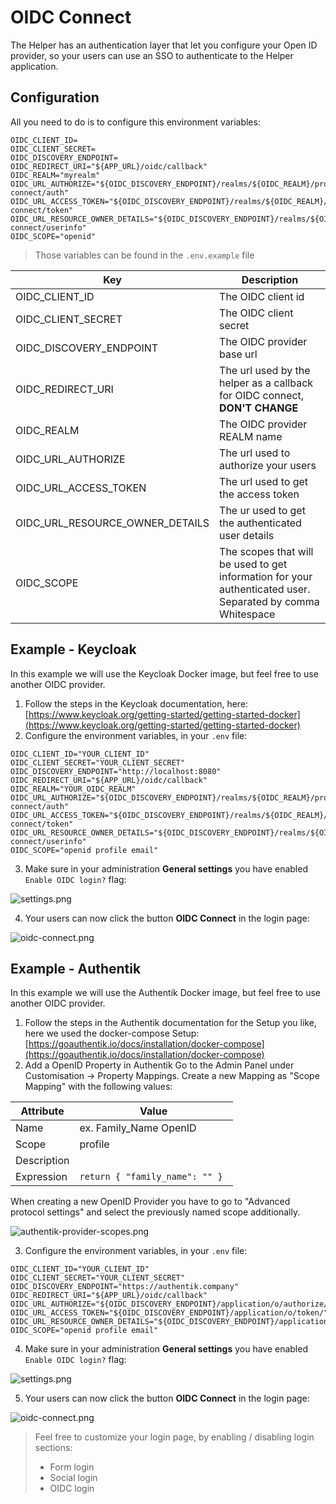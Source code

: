 # OIDC Connect

The Helper has an authentication layer that let you configure your Open ID provider, so your users can use an SSO to authenticate to the Helper application.

## Configuration

All you need to do is to configure this environment variables:

```env
OIDC_CLIENT_ID=
OIDC_CLIENT_SECRET=
OIDC_DISCOVERY_ENDPOINT=
OIDC_REDIRECT_URI="${APP_URL}/oidc/callback"
OIDC_REALM="myrealm"
OIDC_URL_AUTHORIZE="${OIDC_DISCOVERY_ENDPOINT}/realms/${OIDC_REALM}/protocol/openid-connect/auth"
OIDC_URL_ACCESS_TOKEN="${OIDC_DISCOVERY_ENDPOINT}/realms/${OIDC_REALM}/protocol/openid-connect/token"
OIDC_URL_RESOURCE_OWNER_DETAILS="${OIDC_DISCOVERY_ENDPOINT}/realms/${OIDC_REALM}/protocol/openid-connect/userinfo"
OIDC_SCOPE="openid"
```

> Those variables can be found in the `.env.example` file

|Key|Description|
|--|---|
|OIDC_CLIENT_ID|The OIDC client id|
|OIDC_CLIENT_SECRET|The OIDC client secret|
|OIDC_DISCOVERY_ENDPOINT|The OIDC provider base url|
|OIDC_REDIRECT_URI|The url used by the helper as a callback for OIDC connect, **DON'T CHANGE**|
|OIDC_REALM|The OIDC provider REALM name|
|OIDC_URL_AUTHORIZE|The url used to authorize your users|
|OIDC_URL_ACCESS_TOKEN|The url used to get the access token|
|OIDC_URL_RESOURCE_OWNER_DETAILS|The ur used to get the authenticated user details|
|OIDC_SCOPE|The scopes that will be used to get information for your authenticated user. Separated by comma Whitespace|

## Example - Keycloak

In this example we will use the Keycloak Docker image, but feel free to use another OIDC provider.

1. Follow the steps in the Keycloak documentation, here: [https://www.keycloak.org/getting-started/getting-started-docker](https://www.keycloak.org/getting-started/getting-started-docker)
2. Configure the environment variables, in your `.env` file:

```env
OIDC_CLIENT_ID="YOUR_CLIENT_ID"
OIDC_CLIENT_SECRET="YOUR_CLIENT_SECRET"
OIDC_DISCOVERY_ENDPOINT="http://localhost:8080"
OIDC_REDIRECT_URI="${APP_URL}/oidc/callback"
OIDC_REALM="YOUR_OIDC_REALM"
OIDC_URL_AUTHORIZE="${OIDC_DISCOVERY_ENDPOINT}/realms/${OIDC_REALM}/protocol/openid-connect/auth"
OIDC_URL_ACCESS_TOKEN="${OIDC_DISCOVERY_ENDPOINT}/realms/${OIDC_REALM}/protocol/openid-connect/token"
OIDC_URL_RESOURCE_OWNER_DETAILS="${OIDC_DISCOVERY_ENDPOINT}/realms/${OIDC_REALM}/protocol/openid-connect/userinfo"
OIDC_SCOPE="openid profile email"
```

3. Make sure in your administration **General settings** you have enabled `Enable OIDC login?` flag:

![settings.png](_media/settings.png)

4. Your users can now click the button **OIDC Connect** in the login page:

![oidc-connect.png](_media/oidc-connect.png)

## Example - Authentik

In this example we will use the Authentik Docker image, but feel free to use another OIDC provider.

1. Follow the steps in the Authentik documentation for the Setup you like, here we used the docker-compose Setup: [https://goauthentik.io/docs/installation/docker-compose](https://goauthentik.io/docs/installation/docker-compose)
2. Add a OpenID Property in Authentik
Go to the Admin Panel under Customisation -> Property Mappings. Create a new Mapping as "Scope Mapping" with the following values:

|Attribute|Value|
|---|---|
|Name|ex. Family_Name OpenID|
|Scope|profile|
|Description| |
|Expression| ```return { "family_name": "" } ```|

When creating a new OpenID Provider you have to go to "Advanced protocol settings" and select the previously named scope additionally.

![authentik-provider-scopes.png](_media/authentik-provider-scopes.png)

3. Configure the environment variables, in your `.env` file:

```env
OIDC_CLIENT_ID="YOUR_CLIENT_ID"
OIDC_CLIENT_SECRET="YOUR_CLIENT_SECRET"
OIDC_DISCOVERY_ENDPOINT="https://authentik.company"
OIDC_REDIRECT_URI="${APP_URL}/oidc/callback"
OIDC_URL_AUTHORIZE="${OIDC_DISCOVERY_ENDPOINT}/application/o/authorize/"
OIDC_URL_ACCESS_TOKEN="${OIDC_DISCOVERY_ENDPOINT}/application/o/token/"
OIDC_URL_RESOURCE_OWNER_DETAILS="${OIDC_DISCOVERY_ENDPOINT}/application/o/userinfo/"
OIDC_SCOPE="openid profile email"
```

4. Make sure in your administration **General settings** you have enabled `Enable OIDC login?` flag:

![settings.png](_media/settings.png)

5. Your users can now click the button **OIDC Connect** in the login page:

![oidc-connect.png](_media/oidc-connect.png)

> Feel free to customize your login page, by enabling / disabling login sections:
> - Form login
> - Social login
> - OIDC login
